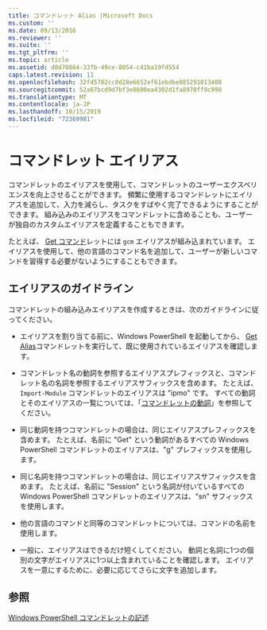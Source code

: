 ```yaml
---
title: コマンドレット Alias |Microsoft Docs
ms.custom: ''
ms.date: 09/13/2016
ms.reviewer: ''
ms.suite: ''
ms.tgt_pltfrm: ''
ms.topic: article
ms.assetid: d0d70864-33fb-49ce-8054-c41ba19fd554
caps.latest.revision: 11
ms.openlocfilehash: 32f45702cc0d28e6652ef61ebdbe085291013408
ms.sourcegitcommit: 52a67bcd9d7bf3e8600ea4302d1fa8970ff9c998
ms.translationtype: MT
ms.contentlocale: ja-JP
ms.lasthandoff: 10/15/2019
ms.locfileid: "72369981"
---
```

# <a name="cmdlet-aliases"></a>コマンドレット エイリアス

コマンドレットのエイリアスを使用して、コマンドレットのユーザーエクスペリエンスを向上させることができます。 頻繁に使用するコマンドレットにエイリアスを追加して、入力を減らし、タスクをすばやく完了できるようにすることができます。 組み込みのエイリアスをコマンドレットに含めることも、ユーザーが独自のカスタムエイリアスを定義することもできます。

たとえば、 [Get コマンド](/powershell/module/microsoft.powershell.core/get-command)レットには `gcm` エイリアスが組み込まれています。 エイリアスを使用して、他の言語のコマンド名を追加して、ユーザーが新しいコマンドを習得する必要がないようにすることもできます。

## <a name="alias-guidelines"></a>エイリアスのガイドライン

コマンドレットの組み込みエイリアスを作成するときは、次のガイドラインに従ってください。

- エイリアスを割り当てる前に、Windows PowerShell を起動してから、 [Get Alias](/powershell/module/Microsoft.PowerShell.Utility/Get-Alias)コマンドレットを実行して、既に使用されているエイリアスを確認します。

- コマンドレット名の動詞を参照するエイリアスプレフィックスと、コマンドレット名の名詞を参照するエイリアスサフィックスを含めます。 たとえば、`Import-Module` コマンドレットのエイリアスは "ipmo" です。 すべての動詞とそのエイリアスの一覧については、「[コマンドレットの動詞](./approved-verbs-for-windows-powershell-commands.md)」を参照してください。

- 同じ動詞を持つコマンドレットの場合は、同じエイリアスプレフィックスを含めます。 たとえば、名前に "Get" という動詞があるすべての Windows PowerShell コマンドレットのエイリアスは、"g" プレフィックスを使用します。

- 同じ名詞を持つコマンドレットの場合は、同じエイリアスサフィックスを含めます。 たとえば、名前に "Session" という名詞が付いているすべての Windows PowerShell コマンドレットのエイリアスは、"sn" サフィックスを使用します。

- 他の言語のコマンドと同等のコマンドレットについては、コマンドの名前を使用します。

- 一般に、エイリアスはできるだけ短くしてください。 動詞と名詞に1つの個別の文字がエイリアスに1つ以上含まれていることを確認します。 エイリアスを一意にするために、必要に応じてさらに文字を追加します。

## <a name="see-also"></a>参照

[Windows PowerShell コマンドレットの記述](./writing-a-windows-powershell-cmdlet.md)

